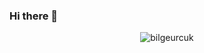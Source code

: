 ### Hi there 👋

<p align="center"><img align="center" src="https://github-readme-stats.vercel.app/api/top-langs?username=bilgeurcuk&show_icons=true&locale=en&layout=compact" alt="bilgeurcuk" /></p>
